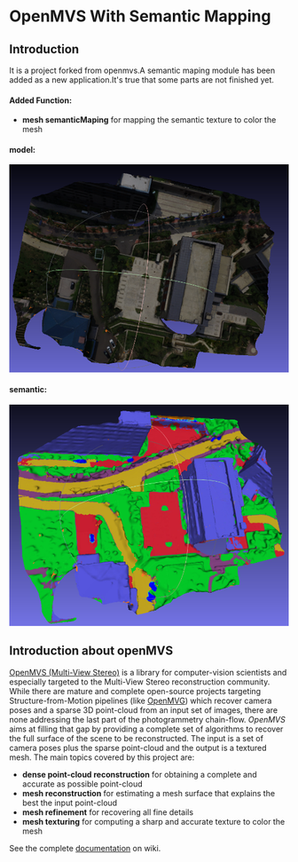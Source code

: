 # OpenMVS With Semantic Mapping

## Introduction

It is a project forked from openmvs.A semantic maping module has been added as a new application.It's true that some parts are not finished yet. 
#### Added Function:
- **mesh semanticMaping** for mapping the semantic texture to color the mesh
#### model:
![Image text](https://github.com/Freeverc/openmvs-semantic-mapping/blob/master/images/model.png)
#### semantic:
![Image text](https://github.com/Freeverc/openmvs-semantic-mapping/blob/master/images/semantic.png)

## Introduction about openMVS
[OpenMVS (Multi-View Stereo)](http://cdcseacave.github.io/openMVS) is a library for computer-vision scientists and especially targeted to the Multi-View Stereo reconstruction community. While there are mature and complete open-source projects targeting Structure-from-Motion pipelines (like [OpenMVG](https://github.com/openMVG/openMVG)) which recover camera poses and a sparse 3D point-cloud from an input set of images, there are none addressing the last part of the photogrammetry chain-flow. *OpenMVS* aims at filling that gap by providing a complete set of algorithms to recover the full surface of the scene to be reconstructed. The input is a set of camera poses plus the sparse point-cloud and the output is a textured mesh. The main topics covered by this project are:

- **dense point-cloud reconstruction** for obtaining a complete and accurate as possible point-cloud
- **mesh reconstruction** for estimating a mesh surface that explains the best the input point-cloud
- **mesh refinement** for recovering all fine details
- **mesh texturing** for computing a sharp and accurate texture to color the mesh


See the complete [documentation](https://github.com/cdcseacave/openMVS/wiki) on wiki.

